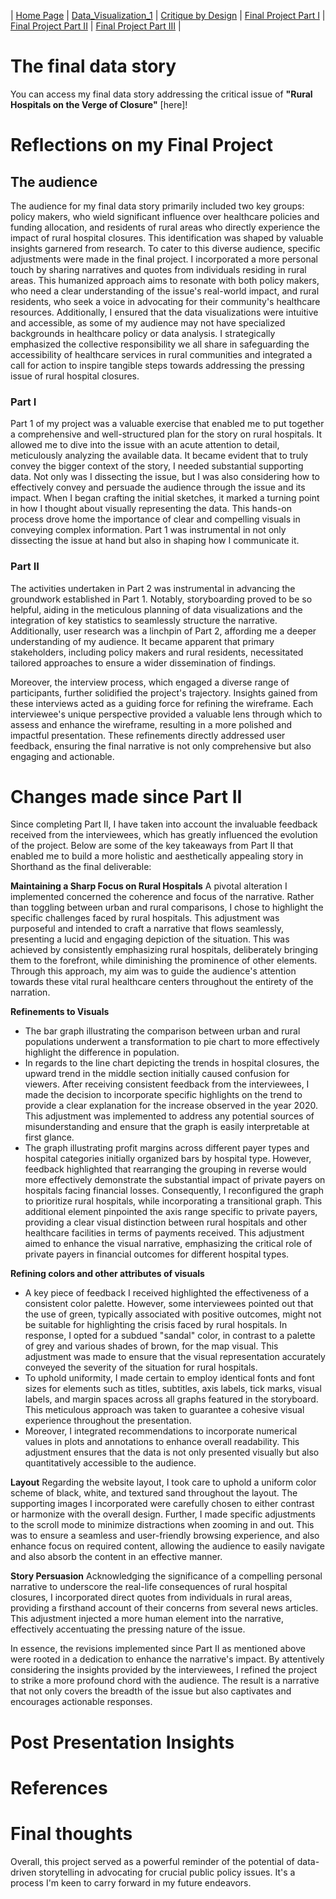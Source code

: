 | [Home Page](https://radhikag1604.github.io/Telling_Stories_With_Data/) | [Data_Visualization_1](https://radhikag1604.github.io/Telling_Stories_With_Data/Data_Visualization_1.html) | [Critique by Design](https://radhikag1604.github.io/Telling_Stories_With_Data/critique-by-design.html) | [Final Project Part I](https://radhikag1604.github.io/Telling_Stories_With_Data/final-project-part-one.html) | [Final Project Part II](https://radhikag1604.github.io/Telling_Stories_With_Data/final-project-part-two.html) | [Final Project Part III](https://radhikag1604.github.io/Telling_Stories_With_Data/final-project-part-three.html) |

# The final data story
You can access my final data story addressing the critical issue of **"Rural Hospitals on the Verge of Closure"** [here]! 

# Reflections on my Final Project

## The audience
The audience for my final data story primarily included two key groups: policy makers, who wield significant influence over healthcare policies and funding allocation, and residents of rural areas who directly experience the impact of rural hospital closures. This identification was shaped by valuable insights garnered from research. To cater to this diverse audience, specific adjustments were made in the final project. I incorporated a more personal touch by sharing narratives and quotes from individuals residing in rural areas. This humanized approach aims to resonate with both policy makers, who need a clear understanding of the issue's real-world impact, and rural residents, who seek a voice in advocating for their community's healthcare resources. Additionally, I ensured that the data visualizations were intuitive and accessible, as some of my audience may not have specialized backgrounds in healthcare policy or data analysis. I strategically emphasized the collective responsibility we all share in safeguarding the accessibility of healthcare services in rural communities and integrated a call for action to inspire tangible steps towards addressing the pressing issue of rural hospital closures.

### Part I
Part 1 of my project was a valuable exercise that enabled me to put together a comprehensive and well-structured plan for the story on rural hospitals. It 
allowed me to dive into the issue with an acute attention to detail, meticulously analyzing the available data. It became evident that to truly convey the bigger context of the story, I needed substantial supporting data. Not only was I dissecting the issue, but I was also considering how to effectively convey and persuade the audience through the issue and its impact. When I began crafting the initial sketches, it marked a turning point in how I thought about visually representing the data. This hands-on process drove home the importance of clear and compelling visuals in conveying complex information. Part 1 was instrumental in not only dissecting the issue at hand but also in shaping how I communicate it.

### Part II
The activities undertaken in Part 2 was instrumental in advancing the groundwork established in Part 1. Notably, storyboarding proved to be so helpful, aiding in the meticulous planning of data visualizations and the integration of key statistics to seamlessly structure the narrative. Additionally, user research was a linchpin of Part 2, affording me a deeper understanding of my audience. It became apparent that primary stakeholders, including policy makers and rural residents, necessitated tailored approaches to ensure a wider dissemination of findings.

Moreover, the interview process, which engaged a diverse range of participants, further solidified the project's trajectory. Insights gained from these interviews acted as a guiding force for refining the wireframe. Each interviewee's unique perspective provided a valuable lens through which to assess and enhance the wireframe, resulting in a more polished and impactful presentation. These refinements directly addressed user feedback, ensuring the final narrative is not only comprehensive but also engaging and actionable.

# Changes made since Part II
 
Since completing Part II, I have taken into account the invaluable feedback received from the interviewees, which has greatly influenced the evolution of the project. Below are some of the key takeaways from Part II that enabled me to build a more holistic and aesthetically appealing story in Shorthand as the final deliverable:

**Maintaining a Sharp Focus on Rural Hospitals**
A pivotal alteration I implemented concerned the coherence and focus of the narrative. Rather than toggling between urban and rural comparisons, I chose to highlight the specific challenges faced by rural hospitals. This adjustment was purposeful and intended to craft a narrative that flows seamlessly, presenting a lucid and engaging depiction of the situation. This was achieved by consistently emphasizing rural hospitals, deliberately bringing them to the forefront, while diminishing the prominence of other elements. Through this approach, my aim was to guide the audience's attention towards these vital rural healthcare centers throughout the entirety of the narration.

**Refinements to Visuals**
- The bar graph illustrating the comparison between urban and rural populations underwent a transformation to pie chart to more effectively highlight the difference in population.
- In regards to the line chart depicting the trends in hospital closures, the upward trend in the middle section initially caused confusion for viewers. After receiving consistent feedback from the interviewees, I made the decision to incorporate specific highlights on the trend to provide a clear explanation for the increase observed in the year 2020. This adjustment was implemented to address any potential sources of misunderstanding and ensure that the graph is easily interpretable at first glance.
- The graph illustrating profit margins across different payer types and hospital categories initially organized bars by hospital type. However, feedback highlighted that rearranging the grouping in reverse would more effectively demonstrate the substantial impact of private payers on hospitals facing financial losses. Consequently, I reconfigured the graph to prioritize rural hospitals, while incorporating a transitional graph. This additional element pinpointed the axis range specific to private payers, providing a clear visual distinction between rural hospitals and other healthcare facilities in terms of payments received. This adjustment aimed to enhance the visual narrative, emphasizing the critical role of private payers in financial outcomes for different hospital types.

**Refining colors and other attributes of visuals**
- A key piece of feedback I received highlighted the effectiveness of a consistent color palette. However, some interviewees pointed out that the use of green, typically associated with positive outcomes, might not be suitable for highlighting the crisis faced by rural hospitals. In response, I opted for a subdued "sandal" color, in contrast to a palette of grey and various shades of brown, for the map visual. This adjustment was made to ensure that the visual representation accurately conveyed the severity of the situation for rural hospitals.
- To uphold uniformity, I made certain to employ identical fonts and font sizes for elements such as titles, subtitles, axis labels, tick marks, visual labels, and margin spaces across all graphs featured in the storyboard. This meticulous approach was taken to guarantee a cohesive visual experience throughout the presentation.
- Moreover, I integrated recommendations to incorporate numerical values in plots and annotations to enhance overall readability. This adjustment ensures that the data is not only presented visually but also quantitatively accessible to the audience.
  
**Layout**
Regarding the website layout, I took care to uphold a uniform color scheme of black, white, and textured sand throughout the layout. The supporting images I incorporated were carefully chosen to either contrast or harmonize with the overall design. Further, I made specific adjustments to the scroll mode to minimize distractions when zooming in and out. This was to ensure a seamless and user-friendly browsing experience, and also enhance focus on required content, allowing the audience to easily navigate and also absorb the content in an effective manner.

**Story Persuasion**
Acknowledging the significance of a compelling personal narrative to underscore the real-life consequences of rural hospital closures, I incorporated direct quotes from individuals in rural areas, providing a firsthand account of their concerns from several news articles. This adjustment injected a more human element into the narrative, effectively accentuating the pressing nature of the issue.

In essence, the revisions implemented since Part II as mentioned above were rooted in a dedication to enhance the narrative's impact. By attentively considering the insights provided by the interviewees, I refined the project to strike a more profound chord with the audience. The result is a narrative that not only covers the breadth of the issue but also captivates and encourages actionable responses.

# Post Presentation Insights



# References


# Final thoughts

Overall, this project served as a powerful reminder of the potential of data-driven storytelling in advocating for crucial public policy issues. It's a process I'm keen to carry forward in my future endeavors.
